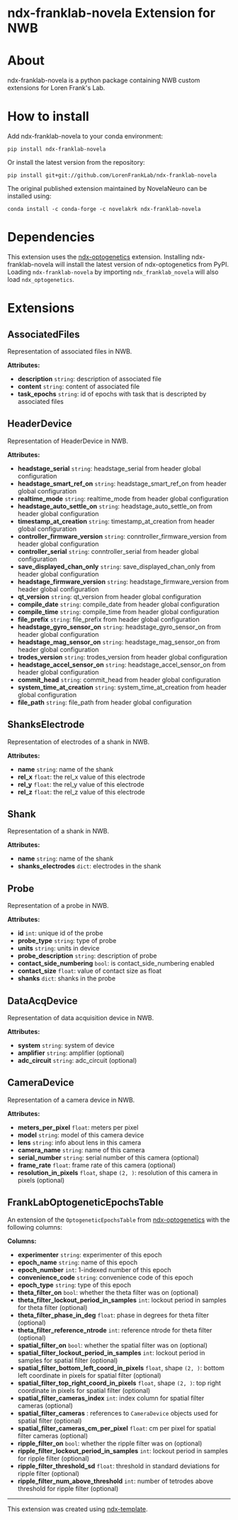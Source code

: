 # ndx-franklab-novela Extension for NWB

# About
ndx-franklab-novela is a python package containing NWB custom extensions for Loren Frank's Lab.

# How to install

Add ndx-franklab-novela to your conda environment:
```
pip install ndx-franklab-novela
```

Or install the latest version from the repository:
```
pip install git+git://github.com/LorenFrankLab/ndx-franklab-novela
```

The original published extension maintained by NovelaNeuro can be installed using:
```
conda install -c conda-forge -c novelakrk ndx-franklab-novela
```

# Dependencies

This extension uses the [ndx-optogenetics](https://github.com/rly/ndx-optogenetics) extension.
Installing ndx-franklab-novela will install the latest version of ndx-optogenetics from PyPI.
Loading `ndx-franklab-novela` by importing `ndx_franklab_novela` will also load `ndx_optogenetics`.

# Extensions

## AssociatedFiles
Representation of associated files in NWB.

**Attributes:**
- **description**  `string`: description of associated file
- **content**  `string`: content of associated file
- **task_epochs**  `string`: id of epochs with task that is descripted by associated files

## HeaderDevice
Representation of HeaderDevice in NWB.

**Attributes:**
- **headstage_serial**  `string`: headstage_serial from header global configuration
- **headstage_smart_ref_on**  `string`: headstage_smart_ref_on from header global configuration
- **realtime_mode**  `string`: realtime_mode from header global configuration
- **headstage_auto_settle_on**  `string`: headstage_auto_settle_on from header global configuration
- **timestamp_at_creation**  `string`: timestamp_at_creation from header global configuration
- **controller_firmware_version**  `string`: conntroller_firmware_version from header global configuration
- **controller_serial**  `string`: conntroller_serial from header global configuration
- **save_displayed_chan_only**  `string`: save_displayed_chan_only from header global configuration
- **headstage_firmware_version**  `string`: headstage_firmware_version from header global configuration
- **qt_version**  `string`: qt_version from header global configuration
- **compile_date**  `string`: compile_date from header global configuration
- **compile_time**  `string`: compile_time from header global configuration
- **file_prefix**  `string`: file_prefix from header global configuration
- **headstage_gyro_sensor_on**  `string`: headstage_gyro_sensor_on from header global configuration
- **headstage_mag_sensor_on**  `string`: headstage_mag_sensor_on from header global configuration
- **trodes_version**  `string`: trodes_version from header global configuration
- **headstage_accel_sensor_on**  `string`: headstage_accel_sensor_on from header global configuration
- **commit_head**  `string`: commit_head from header global configuration
- **system_time_at_creation**  `string`: system_time_at_creation from header global configuration
- **file_path**  `string`: file_path from header global configuration

## ShanksElectrode
Representation of electrodes of a shank in NWB.

**Attributes:**
- **name**  `string`: name of the shank
- **rel_x**  `float`: the rel_x value of this electrode
- **rel_y**  `float`: the rel_y value of this electrode
- **rel_z**  `float`: the rel_z value of this electrode

## Shank
Representation of a shank in NWB.

**Attributes:**
- **name**  `string`: name of the shank
- **shanks_electrodes**  `dict`: electrodes in the shank

## Probe
Representation of a probe in NWB.

**Attributes:**
- **id**  `int`: unique id of the probe
- **probe_type**  `string`: type of probe
- **units**  `string`: units in device
- **probe_description**  `string`: description of probe
- **contact_side_numbering**  `bool`: is contact_side_numbering enabled
- **contact_size**  `float`: value of contact size as float
- **shanks**  `dict`: shanks in the probe

## DataAcqDevice
Representation of data acquisition device in NWB.

**Attributes:**
- **system**  `string`: system of device
- **amplifier**  `string`: amplifier (optional)
- **adc_circuit**  `string`: adc_circuit (optional)

## CameraDevice
Representation of a camera device in NWB.

**Attributes:**
- **meters_per_pixel**  `float`: meters per pixel
- **model**  `string`: model of this camera device
- **lens**  `string`: info about lens in this camera
- **camera_name**  `string`: name of this camera
- **serial_number** `string`: serial number of this camera (optional)
- **frame_rate**  `float`: frame rate of this camera (optional)
- **resolution_in_pixels** `float`, shape `(2, )`: resolution of this camera in pixels (optional)

## FrankLabOptogeneticEpochsTable
An extension of the `OptogeneticEpochsTable` from [ndx-optogenetics](https://github.com/rly/ndx-optogenetics) with the following columns:

**Columns:**
- **experimenter**  `string`: experimenter of this epoch
- **epoch_name**  `string`: name of this epoch
- **epoch_number**  `int`: 1-indexed number of this epoch
- **convenience_code**  `string`: convenience code of this epoch
- **epoch_type**  `string`: type of this epoch
- **theta_filter_on**  `bool`: whether the theta filter was on (optional)
- **theta_filter_lockout_period_in_samples**  `int`: lockout period in samples for theta filter (optional)
- **theta_filter_phase_in_deg**  `float`: phase in degrees for theta filter (optional)
- **theta_filter_reference_ntrode**  `int`: reference ntrode for theta filter (optional)
- **spatial_filter_on**  `bool`: whether the spatial filter was on (optional)
- **spatial_filter_lockout_period_in_samples**  `int`: lockout period in samples for spatial filter (optional)
- **spatial_filter_bottom_left_coord_in_pixels**  `float`, shape `(2, )`: bottom left coordinate in pixels for spatial filter (optional)
- **spatial_filter_top_right_coord_in_pixels**  `float`, shape `(2, )`: top right coordinate in pixels for spatial filter (optional)
- **spatial_filter_cameras_index**  `int`: index column for spatial filter cameras (optional)
- **spatial_filter_cameras** : references to `CameraDevice` objects used for spatial filter (optional)
- **spatial_filter_cameras_cm_per_pixel**  `float`: cm per pixel for spatial filter cameras (optional)
- **ripple_filter_on**  `bool`: whether the ripple filter was on (optional)
- **ripple_filter_lockout_period_in_samples**  `int`: lockout period in samples for ripple filter (optional)
- **ripple_filter_threshold_sd**  `float`: threshold in standard deviations for ripple filter (optional)
- **ripple_filter_num_above_threshold**  `int`: number of tetrodes above threshold for ripple filter (optional)

---
This extension was created using [ndx-template](https://github.com/nwb-extensions/ndx-template).
